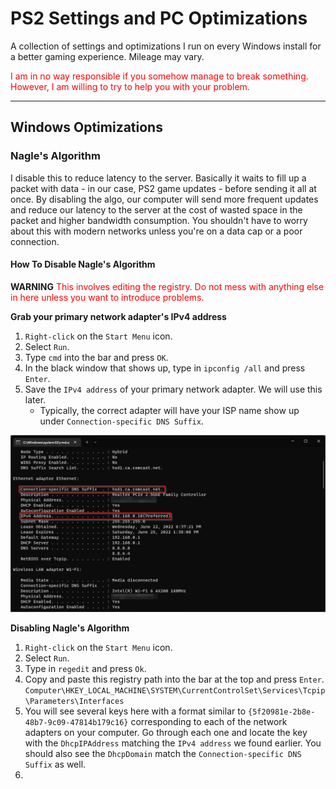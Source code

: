 # PS2 Settings and PC Optimizations

A collection of settings and optimizations I run on every Windows install for a better gaming experience. Mileage may vary.

<span style="color:red;font-size:14px">
I am in no way responsible if you somehow manage to break something. However, I am willing to try to help you with your problem.
</span>

---

## Windows Optimizations

### Nagle's Algorithm

I disable this to reduce latency to the server. Basically it waits to fill up a packet with data - in our case, PS2 game updates - before sending it all at once. By disabling the algo, our computer will send more frequent updates and reduce our latency to the server at the cost of wasted space in the packet and higher bandwidth consumption. You shouldn't have to worry about this with modern networks unless you're on a data cap or a poor connection.

#### How To Disable Nagle's Algorithm

**WARNING**
<span style="color:red;font-size:14px">
This involves editing the registry. Do not mess with anything else in here unless you want to introduce problems.
</span>

**Grab your primary network adapter's IPv4 address**
1. `Right-click` on the `Start Menu` icon.
2. Select `Run`.
3. Type `cmd` into the bar and press `OK`.
4. In the black window that shows up, type in `ipconfig /all` and press `Enter`.
5. Save the `IPv4 address` of your primary network adapter. We will use this later. 
   - Typically, the correct adapter will have your ISP name show up under `Connection-specific DNS Suffix`.

![ipconfig example](/ps2_settings/images/ipconfig.png)

**Disabling Nagle's Algorithm**
1. `Right-click` on the `Start Menu` icon.
2. Select `Run`.
3. Type in `regedit` and press `Ok`.
4. Copy and paste this registry path into the bar at the top and press `Enter`.
   `Computer\HKEY_LOCAL_MACHINE\SYSTEM\CurrentControlSet\Services\Tcpip\Parameters\Interfaces`
5. You will see several keys here with a format similar to  `{5f20981e-2b8e-48b7-9c09-47814b179c16}` corresponding to each of the network adapters on your computer. Go through each one and locate the key with the `DhcpIPAddress` matching the `IPv4 address` we found earlier. You should also see the `DhcpDomain` match the `Connection-specific DNS Suffix` as well.
6. 